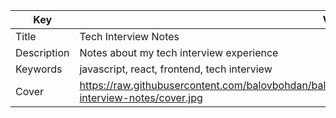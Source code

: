 | Key           | Value                                                                                                                           |
| ------------- | ------------------------------------------------------------------------------------------------------------------------------- |
| Title         | Tech Interview Notes                                                                                                            |
| Description   | Notes about my tech interview experience                                                                                        |
| Keywords      | javascript, react, frontend, tech interview                                                                                     |
| Cover         | https://raw.githubusercontent.com/balovbohdan/balovbohdan.github.io/main/docs/content/blog/posts/tech-interview-notes/cover.jpg |
